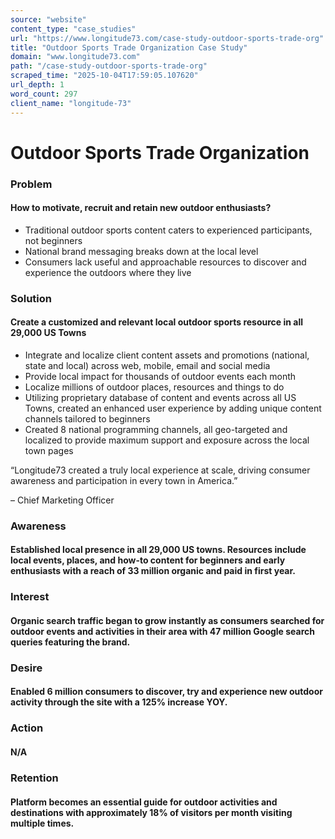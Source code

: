 ```yaml
---
source: "website"
content_type: "case_studies"
url: "https://www.longitude73.com/case-study-outdoor-sports-trade-org"
title: "Outdoor Sports Trade Organization Case Study"
domain: "www.longitude73.com"
path: "/case-study-outdoor-sports-trade-org"
scraped_time: "2025-10-04T17:59:05.107620"
url_depth: 1
word_count: 297
client_name: "longitude-73"
---
```


# Outdoor Sports Trade Organization

### Problem

#### How to motivate, recruit and retain new outdoor enthusiasts?

* Traditional outdoor sports content caters to experienced participants, not beginners
* National brand messaging breaks down at the local level
* Consumers lack useful and approachable resources to discover and experience the outdoors where they live

### Solution

#### Create a customized and relevant local outdoor sports resource in all 29,000 US Towns

* Integrate and localize client content assets and promotions (national, state and local) across web, mobile, email and social media
* Provide local impact for thousands of outdoor events each month
* Localize millions of outdoor places, resources and things to do
* Utilizing proprietary database of content and events across all US Towns, created an enhanced user experience by adding unique content channels tailored to beginners
* Created 8 national programming channels, all geo-targeted and localized to provide maximum support and exposure across the local town pages

“Longitude73 created a truly local experience at scale, driving consumer awareness and participation in every town in America.”

– Chief Marketing Officer

### Awareness

#### Established local presence in all 29,000 US towns. Resources include local events, places, and how-to content for beginners and early enthusiasts with a reach of 33 million organic and paid in first year.

### Interest

#### Organic search traffic began to grow instantly as consumers searched for outdoor events and activities in their area with 47 million Google search queries featuring the brand.

### Desire

#### Enabled 6 million consumers to discover, try and experience new outdoor activity through the site with a 125% increase YOY.

### Action

#### N/A

### Retention

#### Platform becomes an essential guide for outdoor activities and destinations with approximately 18% of visitors per month visiting multiple times.